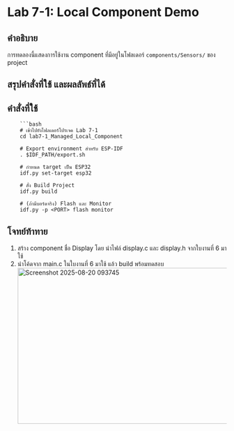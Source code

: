 # Lab 7-1: Local Component Demo

## คำอธิบาย
การทดลองนี้แสดงการใช้งาน component ที่มีอยู่ในโฟลเดอร์ `components/Sensors/` ของ project


## สรุปคำสั่งที่ใช้ และผลลัพธ์ที่ได้
  ## คำสั่งที่ใช้
        ```bash
        # เข้าไปยังโฟลเดอร์โปรเจค Lab 7-1
        cd lab7-1_Managed_Local_Component

        # Export environment สำหรับ ESP-IDF
        . $IDF_PATH/export.sh

        # กำหนด target เป็น ESP32
        idf.py set-target esp32

        # สั่ง Build Project
        idf.py build

        # (ถ้ามีบอร์ดจริง) Flash และ Monitor
        idf.py -p <PORT> flash monitor
## โจทย์ท้าทาย
1. สร้าง component ชื่อ Display โดย นำไฟล์ display.c และ display.h จากใบงานที่ 6 มาใช้
2. นำโค้ดจาก main.c ในใบงานที่ 6 มาใช้ แล้ว build พร้อมทดสอบ
   <img width="911" height="357" alt="Screenshot 2025-08-20 093745" src="https://github.com/user-attachments/assets/7de3a2ab-d041-4e8d-8458-0c11a14c947c" />
